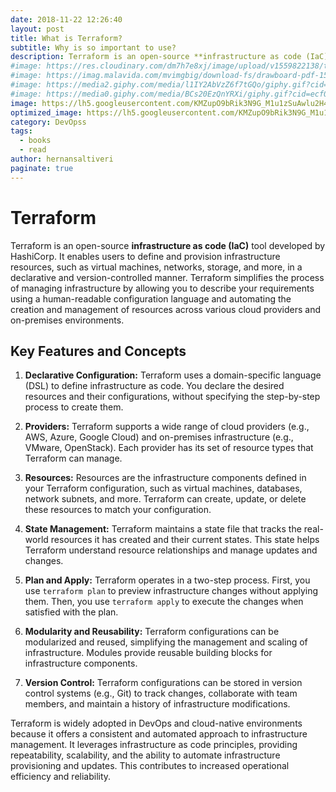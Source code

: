 ```yaml
---
date: 2018-11-22 12:26:40
layout: post
title: What is Terraform?
subtitle: Why is so important to use?
description: Terraform is an open-source **infrastructure as code (IaC)** tool developed by HashiCorp. It enables users to define and provision infrastructure resources, such as virtual machines, networks, storage, and more, in a declarative and version-controlled manner. Terraform simplifies the process of managing infrastructure by allowing you to describe your requirements using a human-readable configuration language and automating the creation and management of resources across various cloud providers and on-premises environments.
#image: https://res.cloudinary.com/dm7h7e8xj/image/upload/v1559822138/theme9_v273a9.jpg
#image: https://imag.malavida.com/mvimgbig/download-fs/drawboard-pdf-15322-5.jpg
#image: https://media2.giphy.com/media/l1IY2AbVzZ6f7tGQo/giphy.gif?cid=ecf05e47c46f4c993306fa86540461d15f358257b387d43f&rid=giphy.gif
#image: https://media0.giphy.com/media/BCs20EzQnYRXi/giphy.gif?cid=ecf05e47f232b1b79d83818de57145545e1c0893e38473eb&rid=giphy.gif
image: https://lh5.googleusercontent.com/KMZupO9bRik3N9G_M1u1zSuAwlu2H41gm8oh3fixa6QSMUCTQRFlO41KzYRzrxtqjRjqKsNPyalUiLQ-1Caj0KEE4FUt8v_kFhHkvGOUBQvi4cji29htbCjNPW0M0p_UokAtjwGe
optimized_image: https://lh5.googleusercontent.com/KMZupO9bRik3N9G_M1u1zSuAwlu2H41gm8oh3fixa6QSMUCTQRFlO41KzYRzrxtqjRjqKsNPyalUiLQ-1Caj0KEE4FUt8v_kFhHkvGOUBQvi4cji29htbCjNPW0M0p_UokAtjwGe
category: DevOpss
tags:
  - books
  - read
author: hernansaltiveri
paginate: true
---
```


# Terraform

Terraform is an open-source **infrastructure as code (IaC)** tool developed by HashiCorp. It enables users to define and provision infrastructure resources, such as virtual machines, networks, storage, and more, in a declarative and version-controlled manner. Terraform simplifies the process of managing infrastructure by allowing you to describe your requirements using a human-readable configuration language and automating the creation and management of resources across various cloud providers and on-premises environments.

## Key Features and Concepts

1. **Declarative Configuration:** Terraform uses a domain-specific language (DSL) to define infrastructure as code. You declare the desired resources and their configurations, without specifying the step-by-step process to create them.

2. **Providers:** Terraform supports a wide range of cloud providers (e.g., AWS, Azure, Google Cloud) and on-premises infrastructure (e.g., VMware, OpenStack). Each provider has its set of resource types that Terraform can manage.

3. **Resources:** Resources are the infrastructure components defined in your Terraform configuration, such as virtual machines, databases, network subnets, and more. Terraform can create, update, or delete these resources to match your configuration.

4. **State Management:** Terraform maintains a state file that tracks the real-world resources it has created and their current states. This state helps Terraform understand resource relationships and manage updates and changes.

5. **Plan and Apply:** Terraform operates in a two-step process. First, you use `terraform plan` to preview infrastructure changes without applying them. Then, you use `terraform apply` to execute the changes when satisfied with the plan.

6. **Modularity and Reusability:** Terraform configurations can be modularized and reused, simplifying the management and scaling of infrastructure. Modules provide reusable building blocks for infrastructure components.

7. **Version Control:** Terraform configurations can be stored in version control systems (e.g., Git) to track changes, collaborate with team members, and maintain a history of infrastructure modifications.

Terraform is widely adopted in DevOps and cloud-native environments because it offers a consistent and automated approach to infrastructure management. It leverages infrastructure as code principles, providing repeatability, scalability, and the ability to automate infrastructure provisioning and updates. This contributes to increased operational efficiency and reliability.
